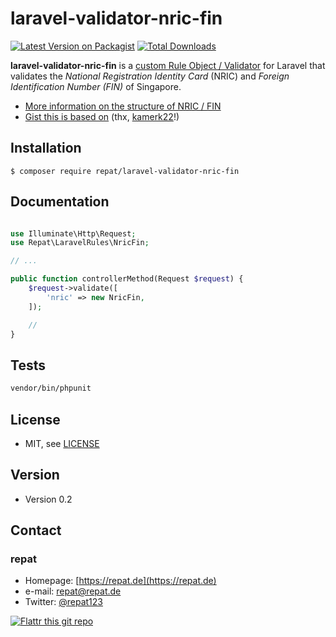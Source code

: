 # laravel-validator-nric-fin

[![Latest Version on Packagist](https://img.shields.io/packagist/v/repat/laravel-validator-nric-fin.svg?style=flat-square)](https://packagist.org/packages/repat/laravel-validator-nric-fin)
[![Total Downloads](https://img.shields.io/packagist/dt/repat/laravel-validator-nric-fin.svg?style=flat-square)](https://packagist.org/packages/repat/laravel-validator-nric-fin)

**laravel-validator-nric-fin** is a [custom Rule Object / Validator](https://laravel.com/docs/8.x/validation#custom-validation-rules) for Laravel that validates the _National Registration Identity Card_ (NRIC) and _Foreign Identification Number (FIN)_ of Singapore.

* [More information on the structure of NRIC / FIN](https://en.wikipedia.org/wiki/National_Registration_Identity_Card#Structure_of_the_NRIC_number/FIN)
* [Gist this is based on](https://gist.github.com/kamerk22/ed5e0778b3723311d8dd074c792834ef) (thx, [kamerk22](https://github.com/kamerk22)!)

## Installation

`$ composer require repat/laravel-validator-nric-fin`

## Documentation

```php

use Illuminate\Http\Request;
use Repat\LaravelRules\NricFin;

// ...

public function controllerMethod(Request $request) {
    $request->validate([
        'nric' => new NricFin,
    ]);

    //
}

```

## Tests

```sh
vendor/bin/phpunit
```

## License

* MIT, see [LICENSE](https://github.com/repat/laravel-validator-nric-fin/blob/master/LICENSE)

## Version

* Version 0.2

## Contact

### repat

* Homepage: [https://repat.de](https://repat.de)
* e-mail: repat@repat.de
* Twitter: [@repat123](https://twitter.com/repat123 "repat123 on twitter")

[![Flattr this git repo](http://api.flattr.com/button/flattr-badge-large.png)](https://flattr.com/submit/auto?user_id=repat&url=https://github.com/repat/laravel-validator-nric-fin&title=laravel-validator-nric-fin&language=&tags=github&category=software)
